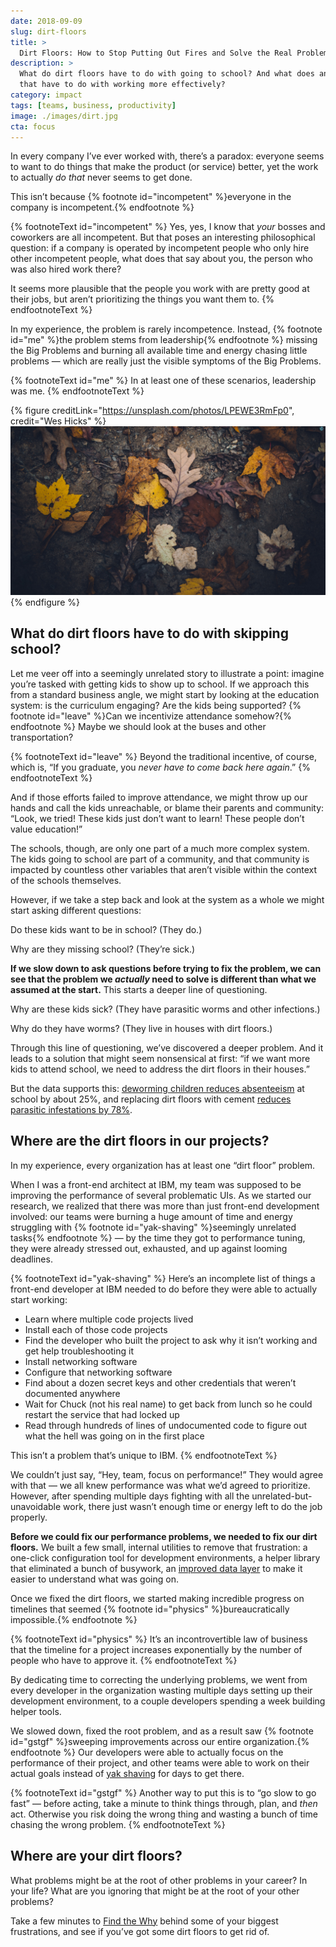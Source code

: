 ```yaml
---
date: 2018-09-09
slug: dirt-floors
title: >
  Dirt Floors: How to Stop Putting Out Fires and Solve the Real Problem
description: >
  What do dirt floors have to do with going to school? And what does any of 
  that have to do with working more effectively?
category: impact
tags: [teams, business, productivity]
image: ./images/dirt.jpg
cta: focus
---
```


In every company I’ve ever worked with, there’s a paradox: everyone seems to want to do things that make the product (or service) better, yet the work to actually _do that_ never seems to get done.

This isn’t because {% footnote id="incompetent" %}everyone in the company is incompetent.{% endfootnote %}

{% footnoteText id="incompetent" %}
Yes, yes, I know that _your_ bosses and coworkers are all incompetent. But that poses an interesting philosophical question: if a company is operated by incompetent people who only hire other incompetent people, what does that say about you, the person who was also hired work there?

It seems more plausible that the people you work with are pretty good at their jobs, but aren’t prioritizing the things you want them to.
{% endfootnoteText %}

In my experience, the problem is rarely incompetence. Instead, {% footnote id="me" %}the problem stems from leadership{% endfootnote %} missing the Big Problems and burning all available time and energy chasing little problems — which are really just the visible symptoms of the Big Problems.

{% footnoteText id="me" %}
In at least one of these scenarios, leadership was me.
{% endfootnoteText %}

{% figure
  creditLink="https://unsplash.com/photos/LPEWE3RmFp0",
  credit="Wes Hicks"
%}
![Leaves on dirt.](images/dirt.jpg)
{% endfigure %}

## What do dirt floors have to do with skipping school?

Let me veer off into a seemingly unrelated story to illustrate a point: imagine you’re tasked with getting kids to show up to school. If we approach this from a standard business angle, we might start by looking at the education system: is the curriculum engaging? Are the kids being supported? {% footnote id="leave" %}Can we incentivize attendance somehow?{% endfootnote %} Maybe we should look at the buses and other transportation?

{% footnoteText id="leave" %}
Beyond the traditional incentive, of course, which is, “If you graduate, you _never have to come back here again_.”
{% endfootnoteText %}

And if those efforts failed to improve attendance, we might throw up our hands and call the kids unreachable, or blame their parents and community: “Look, we tried! These kids just don’t want to learn! These people don’t value education!”

The schools, though, are only one part of a much more complex system. The kids going to school are part of a community, and that community is impacted by countless other variables that aren’t visible within the context of the schools themselves.

However, if we take a step back and look at the system as a whole we might start asking different questions:

Do these kids want to be in school? (They do.)

Why are they missing school? (They’re sick.)

**If we slow down to ask questions before trying to fix the problem, we can see that the problem we _actually_ need to solve is different than what we assumed at the start.** This starts a deeper line of questioning.

Why are these kids sick? (They have parasitic worms and other infections.)

Why do they have worms? (They live in houses with dirt floors.)

Through this line of questioning, we’ve discovered a deeper problem. And it leads to a solution that might seem nonsensical at first: “if we want more kids to attend school, we need to address the dirt floors in their houses.”

But the data supports this: [deworming children reduces absenteeism](http://emiguel.econ.berkeley.edu/research/worms-identifying-impacts-on-education-and-health-in-the-presence-of-treatment-externalities) at school by about 25%, and replacing dirt floors with cement [reduces parasitic infestations by 78%](https://openknowledge.worldbank.org/bitstream/handle/10986/7295/wps421401update1.pdf?sequence=1).

## Where are the dirt floors in our projects?

In my experience, every organization has at least one “dirt floor” problem.

When I was a front-end architect at IBM, my team was supposed to be improving the performance of several problematic UIs. As we started our research, we realized that there was more than just front-end development involved: our teams were burning a huge amount of time and energy struggling with {% footnote id="yak-shaving" %}seemingly unrelated tasks{% endfootnote %} — by the time they got to performance tuning, they were already stressed out, exhausted, and up against looming deadlines.

{% footnoteText id="yak-shaving" %}
Here’s an incomplete list of things a front-end developer at IBM needed to do before they were able to actually start working:

- Learn where multiple code projects lived
- Install each of those code projects
- Find the developer who built the project to ask why it isn’t working and get help troubleshooting it
- Install networking software
- Configure that networking software
- Find about a dozen secret keys and other credentials that weren’t documented anywhere
- Wait for Chuck (not his real name) to get back from lunch so he could restart the service that had locked up
- Read through hundreds of lines of undocumented code to figure out what the hell was going on in the first place

This isn’t a problem that’s unique to IBM.
{% endfootnoteText %}

We couldn’t just say, “Hey, team, focus on performance!” They would agree with that — we all knew performance was what we’d agreed to prioritize. However, after spending multiple days fighting with all the unrelated-but-unavoidable work, there just wasn’t enough time or energy left to do the job properly.

**Before we could fix our performance problems, we needed to fix our dirt floors.** We built a few small, internal utilities to remove that frustration: a one-click configuration tool for development environments, a helper library that eliminated a bunch of busywork, an [improved data layer](https://youtu.be/T3FbZsYXi50) to make it easier to understand what was going on.

Once we fixed the dirt floors, we started making incredible progress on timelines that seemed {% footnote id="physics" %}bureaucratically impossible.{% endfootnote %}

{% footnoteText id="physics" %}
It’s an incontrovertible law of business that the timeline for a project increases exponentially by the number of people who have to approve it.
{% endfootnoteText %}

By dedicating time to correcting the underlying problems, we went from every developer in the organization wasting multiple days setting up their development environment, to a couple developers spending a week building helper tools.

We slowed down, fixed the root problem, and as a result saw {% footnote id="gstgf" %}sweeping improvements across our entire organization.{% endfootnote %} Our developers were able to actually focus on the performance of their project, and other teams were able to work on their actual goals instead of [yak shaving](/yak-shaving/) for days to get there.

{% footnoteText id="gstgf" %}
Another way to put this is to “go slow to go fast” — before acting, take a minute to think things through, plan, and _then_ act. Otherwise you risk doing the wrong thing and wasting a bunch of time chasing the wrong problem.
{% endfootnoteText %}

## Where are your dirt floors?

What problems might be at the root of other problems in your career? In your life? What are you ignoring that might be at the root of your other problems?

Take a few minutes to [Find the Why](/find-the-why/) behind some of your biggest frustrations, and see if you’ve got some dirt floors to get rid of.

